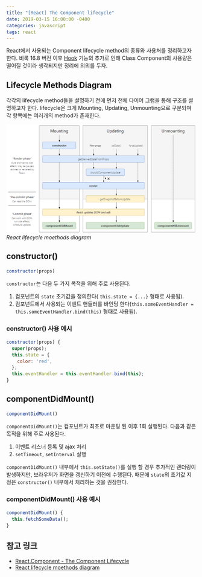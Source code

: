 ```yaml
---
title: "[React] The Component lifecycle"
date: 2019-03-15 16:00:00 -0400
categories: javascript
tags: react
---
```


React에서 사용되는 Component lifecycle method의 종류와 사용처를 정리하고자 한다.
비록 16.8 버전 이후 [Hook][link-hook] 기능의 추가로 인해 Class Component의 사용량은 떨어질 것이라 생각되지만 정리에 의의를 두자.

## Lifecycle Methods Diagram

각각의 lifecycle method들을 설명하기 전에 먼저 전체 다이어 그램을 통해 구조를 설명하고자 한다.
lifecycle은 크게 Mounting, Updating, Unmounting으로 구분되며 각 항목에는 여러개의 method가 존재한다.

![React lifecycle moethods diagram](/asserts/images/react-component-lifecycle-diagram.png)
*React lifecycle moethods diagram*

## constructor()

```js
constructor(props)
```

`constructor`는 다음 두 가지 목적을 위해 주로 사용된다.

1. 컴포넌트의 `state` 초기값을 정의한다( `this.state = {...}` 형태로 사용됨).
2. 컴포넌트에서 사용되는 이벤트 핸들러를 바인딩 한다(`this.someEventHandler = this.someEventHandler.bind(this)` 형태로 사용됨).

### constructor() 사용 예시

```js
constructor(props) {
  super(props);
  this.state = {
    color: 'red',
  };
  this.eventHandler = this.eventHandler.bind(this);
}
```

## componentDidMount()

```js
componentDidMount()
```

`componentDidMount()`는 컴포넌트가 최초로 마운팅 된 이후 1회 실행된다. 다음과 같은 목적을 위해 주로 사용된다.

1. 이벤트 리스너 등록 및 ajax 처리
2. `setTimeout`, `setInterval` 실행

`componentDidMount()` 내부에서 `this.setState()`를 실행 할 경우 추가적인 랜더링이 발생하지만, 브라우저가 화면을 갱신하기 이전에 수행된다. 때문에 `state`의 초기값 지정은 `constructor()` 내부에서 처리하는 것을 권장한다.

### componentDidMount() 사용 예시

```js
componentDidMount() {
  this.fetchSomeData();
}
```



## 참고 링크

- [React.Component - The Component Lifecycle][link-lifecycle]
- [React lifecycle moethods diagram][link-diagram]

[link-lifecycle]: https://reactjs.org/docs/react-component.html#the-component-lifecycle
[link-diagram]: http://projects.wojtekmaj.pl/react-lifecycle-methods-diagram/
[link-hook]: https://reactjs.org/docs/hooks-intro.html